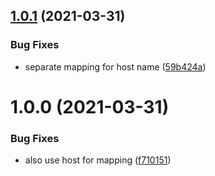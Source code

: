## [1.0.1](https://github.com/Greenstand/treetracker-share/compare/v1.0.0...v1.0.1) (2021-03-31)


### Bug Fixes

* separate mapping for host name ([59b424a](https://github.com/Greenstand/treetracker-share/commit/59b424aaa7a7729629e9547bbcc474913bab1043))

# 1.0.0 (2021-03-31)


### Bug Fixes

* also use host for mapping ([f710151](https://github.com/Greenstand/treetracker-share/commit/f710151c190430126c191942512ce0330f7ffb73))
